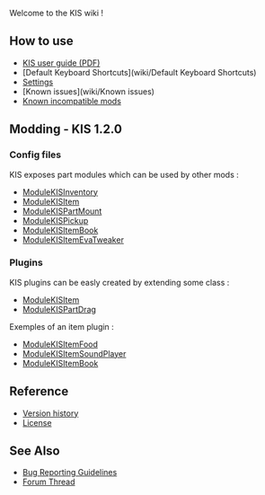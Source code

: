 Welcome to the KIS wiki !

## How to use
- [KIS user guide (PDF)](https://github.com/ihsoft/KIS/blob/master/User%20Guide.pdf?raw=true)
- [Default Keyboard Shortcuts](wiki/Default Keyboard Shortcuts)
- [Settings](wiki/Settings.cfg)
- [Known issues](wiki/Known issues)
- [Known incompatible mods](https://github.com/ihsoft/KIS/wiki/Known-incompatible-mods)

## Modding - KIS 1.2.0

### Config files
KIS exposes part modules which can be used by other mods :
- [ModuleKISInventory](wiki/ModuleKISInventory)
- [ModuleKISItem](wiki/ModuleKISItem)
- [ModuleKISPartMount](wiki/ModuleKISPartMount)
- [ModuleKISPickup](wiki/ModuleKISPickup)
- [ModuleKISItemBook](wiki/ModuleKISItemBook)
- [ModuleKISItemEvaTweaker](wiki/ModuleKISItemEvaTweaker)

### Plugins
KIS plugins can be easly created by extending some class :
- [ModuleKISItem](wiki/ItemPlugin)
- [ModuleKISPartDrag](wiki/PartDragPlugin)

Exemples of an item plugin :
- [ModuleKISItemFood](https://github.com/ihsoft/KIS/tree/master/Source/ModuleKISItemFood.cs)
- [ModuleKISItemSoundPlayer](https://github.com/ihsoft/KIS/tree/master/Source/ModuleKISItemSoundPlayer.cs)
- [ModuleKISItemBook](https://github.com/ihsoft/KIS/tree/master/Source/ModuleKISItemBook.cs)

## Reference
- [Version history](https://github.com/KospY/KIS/blob/master/CHANGELOG.md)
- [License](https://github.com/KospY/KIS/blob/master/LICENSE.md)

## See Also
- [Bug Reporting Guidelines](https://github.com/KospY/KIS/blob/master/CONTRIBUTING.md)
- [Forum Thread](http://forum.kerbalspaceprogram.com/index.php?/topic/149848-12-kerbal-inventory-system-kis-v140/)